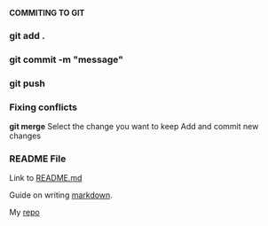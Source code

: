 **COMMITING TO GIT** 
### git add .
### git commit -m "message"
### git push

### Fixing conflicts
**git merge**
Select the change you want to keep 
Add and commit new changes

### README File
Link to [README.md](https://github.com/tae-tae05/startup/blob/main/README.md)

Guide on writing [markdown](https://docs.github.com/en/get-started/writing-on-github/getting-started-with-writing-and-formatting-on-github/basic-writing-and-formatting-syntax).

My [repo](https://https://github.com/tae-tae05/startup)